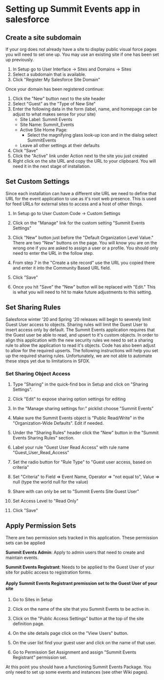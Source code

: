 # Setting up Summit Events app in salesforce

## Create a site subdomain

If your org does not already have a site to display public visual force pages you will need to set one up. You may use an existing site if one has been set up previously.

1. In Setup go to User Interface -> Sites and Domains -> Sites
2. Select a subdomain that is available.
3. Click "Register My Salesforce Site Domain"

Once your domain has been registered continue:

1. Click the "New" button next to the site header
2. Select "Guest" as the "Type of New Site"
3. Enter the following data in the form (label, name, and homepage can be adjust to what makes sense for your site)
    * Site Label: Summit Events 
    * Site Name: Summit_Events
    * Active Site Home Page:
        * Select the magnifying glass look-up icon and in the dialog select SummitEvents
    * Leave all other settings at their defaults
5. Click "Save"
6. Click the "Active" link under Action next to the site you just created
7. Right click on the site URL and copy the URL to your clipboard. You will need it in the next stage of installation.

## Set Custom Settings

Since each installation can have a different site URL we need to define that URL for the event application to use as it's root web presence. This is used for feed URLs for external sites to access and a host of other things.

1. In Setup go to User Custom Code -> Custom Settings

2. Click on the "Manage" link for the custom setting "Summit Events Settings"

3. Click "New" button just before the "Default Organization Level Value." There are two "New" buttons on the page. You will know you are on the wrong one if you are asked to assign a user or a profile. You should only need to enter the URL in the follow step.

4. From step 7 in the "Create a site record" use the URL you copied there and enter it into the Community Based URL field.

5. Click "Save"

6. Once you hit "Save" the "New" button will be replaced with "Edit." This is what you will need to hit to make future adjustments to this setting.

## Set Sharing Rules

Salesforce winter '20 and Spring '20 releases will begin to severely limit Guest User access to objects.
Sharing rules will limit the Guest User to insert access only by default. The Summit Events application requires
that the Guest user be able to read, and upsert to it's custom objects. In order to align this application with 
the new security rules we need to set a sharing rule to allow the application to read it's objects. Code has also
been adjust to allow for the required upserts. The following instructions will help you set up the required sharing rules.
Unfortunately, we are not able to automate these steps yet due to limitations in SFDX.

### Set Sharing Object Access

1. Type "Sharing" in the quick-find box in Setup and click on "Sharing Settings".

2. Click "Edit" to expose sharing option settings for editing

3. In the "Manage sharing settings for:" picklist choose "Summit Events"

5. Make sure the Summit Events object is "Public Read/Write" in the "Organization-Wide Defaults". Edit if needed.

2. Under the "Sharing Rules" header click the "New" button in the "Summit Events Sharing Rules" section.

4. Label your rule "Guest User Read Access" with rule name "Guest_User_Read_Access"

5. Set the radio button for "Rule Type" to "Guest user access, based on criteria"

6. Set "Criteria" to Field => Event Name, Operator => "not equal to", Value => null  (type the world null for the value)

7. Share with can only be set to "Summit Events Site Guest User"

8. Set Access Level to "Read Only"

9. Click "Save"

## Apply Permission Sets

There are two permission sets tracked in this application. These permission sets can be applied 

**Summit Events Admin**: 
Apply to admin users that need to create and maintain events.

**Summit Events Registrant**: Needs to be applied to the Guest User of your site for public access to registration forms.


#### Apply Summit Events Registrant premission set to the Guest User of your site

1. Go to Sites in Setup

2. Click on the name of the site that you Summit Events to be active in.

3. Click on the "Public Access Settings" button at the top of the site definition page.

4. On the site details page click on the "View Users" button.

5. On the user list find your guest user and click on the name of that user.

6. Go to Permission Set Assignment and assign "Summit Events Registrant" permission set.

At this point you should have a functioning Summit Events Package. You only need to set up some events and instances (see other Wiki pages).
